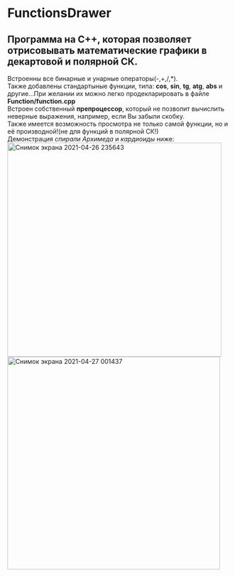# FunctionsDrawer

## Программа на C++, которая позволяет отрисовывать математические графики в декартовой и полярной СК.
Встроенны все бинарные и унарные операторы(-,+,/,\*).</br>
Также добавлены стандартыные функции, типа: **cos**, **sin**, **tg**, **atg**, **abs** и другие...При желании их можно легко продекларировать в файле **Function/function.cpp**</br>
Встроен собственный **препроцессор**, который не позволит вычислить неверные выражения, например, если Вы забыли скобку.</br>
Также имеется возможность просмотра не только самой функции, но и её производной!(не для функций в полярной СК!)</br>
Демонстрация *спирали Архимеда* и *кардиоиды* ниже:</br>
<img width="482" alt="Снимок экрана 2021-04-26 235643" src="https://user-images.githubusercontent.com/14909107/116137842-855f3000-a6ed-11eb-904b-e4a42168405c.png">
<img width="479" alt="Снимок экрана 2021-04-27 001437" src="https://user-images.githubusercontent.com/14909107/116137907-98720000-a6ed-11eb-8bd9-19675c35d667.png">
